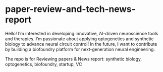 # paper-review-and-tech-news-report

Hello! I’m interested in developing innovative, AI-driven neuroscience tools and therapies. 
I’m passionate about applying optogenetics and synthetic biology to advance neural circuit control!
In the future, I want to contribute by building a biofoundry platform for next-generation neural engineering.

The repo is for 
Reviewing papers &amp; News report: synthetic biology, optogenetics, biofoundry, startup, VC


